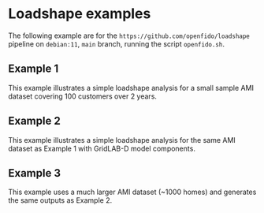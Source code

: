 # Loadshape examples

The following example are for the `https://github.com/openfido/loadshape` pipeline on `debian:11`, `main` branch, running the script `openfido.sh`.

## Example 1

This example illustrates a simple loadshape analysis for a small sample AMI dataset covering 100 customers over 2 years.

## Example 2

This example illustrates a simple loadshape analysis for the same AMI dataset as Example 1 with GridLAB-D model components.

## Example 3

This example uses a much larger AMI dataset (~1000 homes) and generates the same outputs as Example 2.

